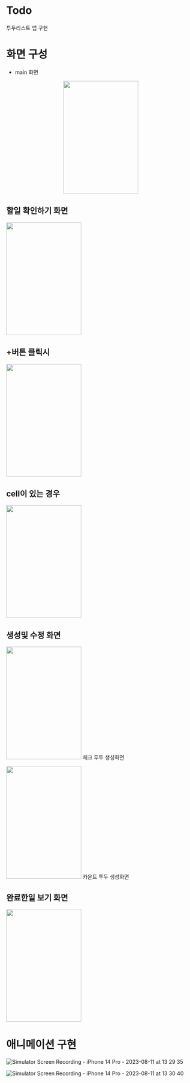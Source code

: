 # Todo
투두리스트 앱 구현

# 화면 구성
- main 화면

    
<center><img src="https://github.com/three523/Todo/assets/71269216/cd1bccda-78a9-4ab3-be2f-d9c961ef975e" width="200" height="300"></center>

## 할일 확인하기 화면
<img src="https://github.com/three523/Todo/assets/71269216/166a09b9-4a62-45e1-af80-0d1998d48a75" width="200" height="300">

## +버튼 클릭시   
<img src="https://github.com/three523/Todo/assets/71269216/819ea3ff-822c-419b-b62c-16797a0f3d50" width="200" height="300">

## cell이 있는 경우
<img src="https://github.com/three523/Todo/assets/71269216/bcf34128-fd1f-4695-afea-9937b2b470c9" width="200" height="300">

## 생성및 수정 화면

<img src="https://github.com/three523/Todo/assets/71269216/c8949b14-8695-4ec7-ab14-5ca84448ea5c" width="200" height="300"> 체크 투두 생성화면   

<img src="https://github.com/three523/Todo/assets/71269216/567aa847-aeb9-40de-9910-bc49953f3a58" width="200" height="300"> 카운트 투두 생성화면

## 완료한일 보기 화면

<img src="https://github.com/three523/Todo/assets/71269216/2f75ae48-c688-4c34-8ca9-823d8ef7ffae" width="200" height="300">

# 애니메이션 구현

![Simulator Screen Recording - iPhone 14 Pro - 2023-08-11 at 13 29 35](https://github.com/three523/Todo/assets/71269216/401f5517-e851-4dad-9b8c-7ba472cbcd44)   

![Simulator Screen Recording - iPhone 14 Pro - 2023-08-11 at 13 30 40](https://github.com/three523/Todo/assets/71269216/391f5330-0ad4-4937-a367-25ebd46f6bda)
